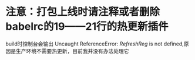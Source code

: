 # 注意：打包上线时请注释或者删除babelrc的19——21行的热更新插件
build时控制台会输出 Uncaught ReferenceError: $RefreshReg$ is not defined,原因是生产环境不需要热更新，目前我并没有办法处理它
